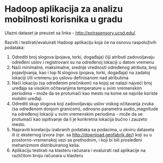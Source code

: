 # Hadoop aplikacija za analizu mobilnosti korisnika u gradu

Ulazni dataset je preuzet sa linka - http://extrasensory.ucsd.edu/.

Razviti i testirati/evaluirati Hadoop aplikaciju koja će na osnovu raspoloživih podataka:
1. Odrediti broj slogova (pojava, torki, događaja) čiji atributi zadovoljavaju određeni uslov i registrovani su na određenoj lokaciji u datom vremenu
2. Naći minimalne, maksimalne, srednje vrednosti određenog atributa, broj pojavljivanja, kao i top N slogova (pojava, torki, događaja) na zadatoj lokaciji i/ili vremenu po uslovu definisanom nad atributima
3. Naći lokaciju (sa određenim prečnikom) na kojoj se nalazi najveći broj uređaja sa visokim očitavanjima temperature u svim vremenskim periodima – može da se protumači kao mesto na kome se najviše koriste mobilni uređaji.
4. Odrediti skup slogova koji zadovoljavaju uslov viskog očitavanja zvuka (sa određenom donjom granicom), odnosno parametra audio_magnitude na određenoj lokaciji u svim vremenskim periodima -  može da se protumači kao ispitivanje da li je konkretna lokacija bučno i zauzeto mesto.
5. Napraviti korelaciju izabranih podataka sa podacima, u okviru dataseta ili iz eksternog izvora (npr. sa http://download.geofabrik.de/) koji su u prostorno-vremenskoj vezi sa prethodnim, i koji bi bili prosleđeni mehanizmom distribuiranog keša.
6. Aplikaciju testirati na klasteru računara i evaluirati rad aplikacije na različitom broju računara u klasteru
